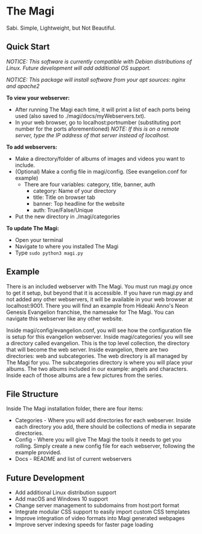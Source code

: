 **The Magi**
=========================================
Sabi. Simple, Lightweight, but Not Beautiful.


Quick Start
-------------------

_NOTICE: This software is currently compatible with Debian distributions of Linux. Future development will add additional OS support._

_NOTICE: This package will install software from your apt sources: nginx and apache2_

**To view your webserver:**
* After running The Magi each time, it will print a list of each ports being
          used (also saved to ./magi/docs/myWebservers.txt).
* In your web browser, go to localhost:portnumber (substituting port number
          for the ports aforementioned) _NOTE: If this is on a remote server, type
          the IP address of that server instead of localhost._

**To add webservers:**
* Make a directory/folder of albums of images and videos you want to include.
* (Optional) Make a config file in magi/config. (See evangelion.conf for example)
  * There are four variables: category, title, banner, auth
    * category: Name of your directory
    * title: Title on browser tab
    * banner: Top headline for the website
    * auth: True/False/Unique
* Put the new directory in ./magi/categories

**To update The Magi:**
* Open your terminal
* Navigate to where you installed The Magi
* Type `sudo python3 magi.py`


Example
-------------

There is an included webserver with The Magi.  You must run magi.py once to get it setup,
but beyond that it is accessible. If you have run magi.py and not added any other webservers,
it will be available in your web browser at localhost:9001.  There you will find an example
from Hideaki Anno's Neon Genesis Evangelion franchise, the namesake for The Magi.  You can
navigate this webserver like any other website.

Inside magi/config/evangelion.conf, you will see how the configuration file is setup for this
evangelion webserver.  Inside magi/categories/ you will see a directory called evangelion.
This is the top level collection, the directory that will become the web server.  Inside
evangelion, there are two directories: web and subcategories. The web directory is all managed
by The Magi for you. The subcategories directory is where you will place your albums. The two
albums included in our example: angels and characters.  Inside each of those albums are
a few pictures from the series.

File Structure
--------------------

Inside The Magi installation folder, there are four items:

* Categories - Where you will add directories for each webserver. Inside each directory you add,
                there should be collections of media in separate directories.
* Config - Where you will give The Magi the tools it needs to get you rolling. Simply create a new
            config file for each webserver, following the example provided.
* Docs - README and list of current webservers

Future Development
-----------------------

* Add additional Linux distribution support
* Add macOS and Windows 10 support
* Change server management to subdomains from host:port format
* Integrate modular CSS support to easily import custom CSS templates
* Improve integration of video formats into Magi generated webpages
* Improve server indexing speeds for faster page loading

